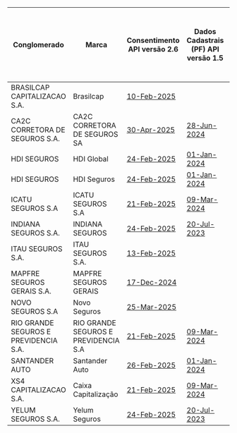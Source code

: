 |                   Conglomerado                   |                  Marca                   |                                                                                                 Consentimento API versão 2.6                                                                                                  |                                                                                                            Dados Cadastrais (PF) API versão 1.5                                                                                                             |                                                                                                              Dados Cadastrais (PJ) API versão 1.5                                                                                                               |                                                                                                  Resources API versão 2.4                                                                                                   | Aceitação e Sucursal no exterior API versão 1.3 | Riscos Financeiros API versão 1.3.1 |                                                                                                                Patrimonial API versão 1.4                                                                                                                 |                                                                                                         Responsabilidade API versão 1.3                                                                                                         |
|---------------------------------------|--------------------------------------|----------------------------------------------------------------------------------------------------------------------------------------------------------------------------------------------------|--------------------------------------------------------------------------------------------------------------------------------------------------------------------------------------------------------------------------|------------------------------------------------------------------------------------------------------------------------------------------------------------------------------------------------------------------------------|------------------------------------------------------------------------------------------------------------------------------------------------------------------------------------------------------|---|---|----------------------------------------------------------------------------------------------------------------------------------------------------------------------------------------------------------------------------------|-------------------------------------------------------------------------------------------------------------------------------------------------------------------------------------------------------------------|
| BRASILCAP CAPITALIZACAO S.A.          | Brasilcap                            | [10-Feb-2025](https://github.com/br-openinsurance/Conformance/blob/main/submissions/functional/consents/2.6.0/15138043_Brasilcap_consents_v2.6.0_07-02-2025.json)                                  |                                                                                                                                                                                                                          |                                                                                                                                                                                                                              |                                                                                                                                                                                                      |   |   |                                                                                                                                                                                                                                  |                                                                                                                                                                                                                   |
| CA2C CORRETORA DE SEGUROS S.A.        | CA2C CORRETORA DE SEGUROS SA         | [30-Apr-2025](https://github.com/br-openinsurance/Conformance/blob/main/submissions/functional/consents/2.5.0/29463393_GuruSeg-B3-Lina-OPIN-Consents-v2.5.0_consents_v2.5_28-06-2024.json)         | [28-Jun-2024](https://github.com/br-openinsurance/Conformance/blob/main/submissions/functional/customers-personal/1.5.0/29463393_GuruSeg-B3-Lina-OPIN-Customer-Personal-v1.5.0_customers-personal_v1.5_28-06-2024.json)  | [28-Jun-2024](https://github.com/br-openinsurance/Conformance/blob/main/submissions/functional/customers-business/1.5.0/29463393_GuruSeg-B3-Lina-OPIN-Customer-Business-v1.5.0_customers-business_v1.5_28-06-2024.json)      | [28-Jun-2024](https://github.com/br-openinsurance/Conformance/blob/main/submissions/functional/resources/2.4.0/29463393_GuruSeg-B3-Lina-OPIN-Resources-v2.4.0_resources_v2.4_28-06-2024.json)        |   |   | [09-Sep-2024](https://github.com/br-openinsurance/Conformance/blob/main/submissions/functional/patrimonial/1.4.0/29463393_Guru-B3-Lina-OPIN-Patrimonial-v1.4.0_patrimonial_v1.4-RL-CC-EM-RNRO-GB-LC-RE-AB-RD-GE_09-09-2024.json) | [09-Sep-2024](https://github.com/br-openinsurance/Conformance/blob/main/submissions/functional/responsibility/1.3.0/29463393_Guru-B3-Lina-OPIN-Responsibility-v1.3.0_responsibility_v1.3_09-09-2024.json)         |
| HDI SEGUROS                           | HDI Global                           | [24-Feb-2025](https://github.com/br-openinsurance/Conformance/blob/main/submissions/functional/consents/2.6.0/18096627_HDIGlobal-B3-LINA-OPIN-Consents-v2.6.0_consents_v2.6.0_21-02-2025.json)     | [01-Jan-2024](https://github.com/br-openinsurance/Conformance/blob/main/submissions/functional/customers-personal/1.5.0/18096627_HDIGlobal-B3-LINA-OPIN-Customers-Person-v1.5_customers-personal_v1.5_26-03-2024.json)   | [01-Jan-2024](https://github.com/br-openinsurance/Conformance/blob/main/submissions/functional/customers-business/1.5.0/18096627_HDIGlobal-B3-LINA-OPIN-Customers-business-v1.5_customers-business_v1.5_02-04-2024.json)     | [29-Dec-2022](https://github.com/br-openinsurance/Conformance/blob/main/submissions/functional/resources/2.4.0/18096627_HDIGlobal-B3-LINA-OPIN-Resources-v2.4.0_resources_v2.4_23-03-2024.json)      |   |   | [01-Jan-2023](https://github.com/br-openinsurance/Conformance/blob/main/submissions/functional/patrimonial/1.4.0/18096627_HDIGlobal-B3-LINA-OPIN-Patrimonial-v1.4.0_patrimonial_v1.4-EM-RE-RD-LC_29-03-2024.json)                | [01-Nov-2023](https://github.com/br-openinsurance/Conformance/blob/main/submissions/functional/responsibility/1.3.0/18096627_HDI-Global-B3-Lina-OPIN-ins-patrimonial-v1.3.0_responsibility_v1.3_08-11-2023.json)  |
| HDI SEGUROS                           | HDI Seguros                          | [24-Feb-2025](https://github.com/br-openinsurance/Conformance/blob/main/submissions/functional/consents/2.6.0/29980158_HDI-Seguros-B3-Lina-OPIN-Consents-v2.6.0_consents_v2.6.0_21-02-2025.json)   | [01-Jan-2024](https://github.com/br-openinsurance/Conformance/blob/main/submissions/functional/customers-personal/1.5.0/29980158_HDI-Seguros-B3-Lina-OPIN-Customers-Person-v1.5_customers-personal_v1.5_22-03-2024.json) | [01-Jan-2024](https://github.com/br-openinsurance/Conformance/blob/main/submissions/functional/customers-business/1.5.0/29980158_HDI-Seguros-B3-Lina-OPIN-Customers-business-v1.5_customers-business_v1.5_02-04-2024.json)   | [01-Jan-2024](https://github.com/br-openinsurance/Conformance/blob/main/submissions/functional/resources/2.4.0/29980158_HDI-Seguros-B3-Lina-OPIN-Resources-v2.4.0_resources_v2.4_22-03-2024.json)    |   |   | [01-Jan-2024](https://github.com/br-openinsurance/Conformance/blob/main/submissions/functional/patrimonial/1.4.0/29980158_HDI-Seguros-B3-Lina-OPIN-ins-patrimonial-v1.4.0_patrimonial_v1.4-RL-EM-CC-RD_02-04-2024.json)          | [01-Nov-2023](https://github.com/br-openinsurance/Conformance/blob/main/submissions/functional/responsibility/1.3.0/29980158_HDI-Seguros-B3-Lina-OPIN-ins-patrimonial-v1.3.0_responsibility_v1.3_08-11-2023.json) |
| ICATU SEGUROS S.A                     | ICATU SEGUROS S.A                    | [21-Feb-2025](https://github.com/br-openinsurance/Conformance/blob/main/submissions/functional/consents/2.6.0/42283770_Icatu-Seguros-Auth-Server-v2.0.0_consents_v2.6.0_21-02-2025.json)           | [09-Mar-2024](https://github.com/br-openinsurance/Conformance/blob/main/submissions/functional/customers-personal/1.5.0/42283770_Icatu-Seguros-Auth-Server-v1.4.0_customers-personal_v1.5_09-03-2024.json)               | [12-Mar-2024](https://github.com/br-openinsurance/Conformance/blob/main/submissions/functional/customers-business/1.5.0/42283770_Icatu-Seguros-Auth-Server-v1.4.0_customers-business_v1.5_12-03-2024.json)                   | [02-Mar-2024](https://github.com/br-openinsurance/Conformance/blob/main/submissions/functional/resources/2.4.0/42283770_Icatu-Seguros-Auth-Server-v1.4.0_resources_v2.4_02-03-2024.json)             |   |   |                                                                                                                                                                                                                                  |                                                                                                                                                                                                                   |
| INDIANA SEGUROS S.A.                  | INDIANA SEGUROS                      | [24-Feb-2025](https://github.com/br-openinsurance/Conformance/blob/main/submissions/functional/consents/2.6.0/61100145_OpIn_Indiana_consents_V2.6_consents_v2.6.0_20-02-2025.json)                 | [20-Jul-2023](https://github.com/br-openinsurance/Conformance/blob/main/submissions/functional/customers-personal/1.5.0/61100145_OpIn-Liberty-CustomersPersonal-1.5.0_customers-personal_v1.5_20-03-2024.json)           | [19-Jul-2023](https://github.com/br-openinsurance/Conformance/blob/main/submissions/functional/customers-business/1.5.0/61100145_OpIn-Liberty-CustomersBusiness-1.5.0_customers-business_v1.5_20-03-2024.json)               | [19-Jul-2023](https://github.com/br-openinsurance/Conformance/blob/main/submissions/functional/resources/2.4.0/61100145_OpIn-Indiana-Resources-2.4.0_resources_v2.4_26-03-2024.json)                 |   |   |                                                                                                                                                                                                                                  |                                                                                                                                                                                                                   |
| ITAU SEGUROS S.A.                     | ITAU SEGUROS S.A.                    | [13-Feb-2025](https://github.com/br-openinsurance/Conformance/blob/main/submissions/functional/consents/2.6.0/61557039_2.6.0_consents_v2.6.0_13-02-2025.json)                                      |                                                                                                                                                                                                                          |                                                                                                                                                                                                                              |                                                                                                                                                                                                      |   |   |                                                                                                                                                                                                                                  |                                                                                                                                                                                                                   |
| MAPFRE SEGUROS GERAIS S.A.            | MAPFRE SEGUROS GERAIS                | [17-Dec-2024](https://github.com/br-openinsurance/Conformance/blob/main/submissions/functional/consents/2.6.0/61074175_MAPFRE_OP_v1_consents_v2.6.0_17-12-2024.json)                               |                                                                                                                                                                                                                          |                                                                                                                                                                                                                              |                                                                                                                                                                                                      |   |   |                                                                                                                                                                                                                                  |                                                                                                                                                                                                                   |
| NOVO SEGUROS S.A                      | Novo Seguros                         | [25-Mar-2025](https://github.com/br-openinsurance/Conformance/blob/main/submissions/functional/consents/2.7.0/50182327_Open-Insurance-Brazil-v2.7.0_consents_v2.7.0_24-03-2025.json)               |                                                                                                                                                                                                                          |                                                                                                                                                                                                                              |                                                                                                                                                                                                      |   |   |                                                                                                                                                                                                                                  |                                                                                                                                                                                                                   |
| RIO GRANDE SEGUROS E PREVIDENCIA S.A. | RIO GRANDE SEGUROS E PREVIDENCIA S.A | [21-Feb-2025](https://github.com/br-openinsurance/Conformance/blob/main/submissions/functional/consents/2.6.0/01582075_Rio-Grande-Seguradora-Auth-Server-v2.0.0_consents_v2.6.0_21-02-2025.json)   | [09-Mar-2024](https://github.com/br-openinsurance/Conformance/blob/main/submissions/functional/customers-personal/1.5.0/01582075_Rio-Grande-Seguradora-Auth-Server-v1.4.0_customers-personal_v1.5_09-03-2024.json)       | [12-Mar-2024](https://github.com/br-openinsurance/Conformance/blob/main/submissions/functional/customers-business/1.5.0/01582075_Rio-Grande-Seguradora-Auth-Server-v1.4.0_customers-business_v1.5_12-03-2024.json)           | [02-Mar-2024](https://github.com/br-openinsurance/Conformance/blob/main/submissions/functional/resources/2.4.0/01582075_Rio-Grande-Seguradora-Auth-Server-v1.4.0_resources_v2.4_02-03-2024.json)     |   |   |                                                                                                                                                                                                                                  |                                                                                                                                                                                                                   |
| SANTANDER AUTO                        | Santander Auto                       | [26-Feb-2025](https://github.com/br-openinsurance/Conformance/blob/main/submissions/functional/consents/2.6.0/30617319_Santanderauto-B3-LINA-OPIN-Consents-v2.6.0_consents_v2.6.0_25-02-2025.json) | [01-Jan-2024](https://github.com/br-openinsurance/Conformance/blob/main/submissions/functional/customers-personal/1.5.0/30617319_Santanderauto-B3-LINA-OPIN-Resources-v2.4.0_customers-personal_v1.5_22-03-2024.json)    | [01-Jan-2024](https://github.com/br-openinsurance/Conformance/blob/main/submissions/functional/customers-business/1.5.0/30617319_SanSanderauto-B3-LINA-OPIN-Customers-business-v1.5_customers-business_v1.5_02-04-2024.json) | [01-Jan-2024](https://github.com/br-openinsurance/Conformance/blob/main/submissions/functional/resources/2.4.0/30617319_-Santanderauto-B3-LINA-OPIN-Resources-v2.4.0_resources_v2.4_22-03-2024.json) |   |   |                                                                                                                                                                                                                                  |                                                                                                                                                                                                                   |
| XS4 CAPITALIZACAO S.A.                | Caixa Capitalização                  | [21-Feb-2025](https://github.com/br-openinsurance/Conformance/blob/main/submissions/functional/consents/2.6.0/38155804_Caixa-Capitalização-Auth-Server-v2.0.0_consents_v2.6.0_21-02-2025.json)     | [09-Mar-2024](https://github.com/br-openinsurance/Conformance/blob/main/submissions/functional/customers-personal/1.5.0/38155804_Caixa-Capitalização-Auth-Server-v1.4.0_customers-personal_v1.5_09-03-2024.json)         | [12-Mar-2024](https://github.com/br-openinsurance/Conformance/blob/main/submissions/functional/customers-business/1.5.0/38155804_Caixa-Capitalização-Auth-Server-v1.4.0_customers-business_v1.5_12-03-2024.json)             | [02-Mar-2024](https://github.com/br-openinsurance/Conformance/blob/main/submissions/functional/resources/2.4.0/38155804_Caixa-Capitalização-Auth-Server-v1.4.0_resources_v2.4_02-03-2024.json)       |   |   |                                                                                                                                                                                                                                  |                                                                                                                                                                                                                   |
| YELUM SEGUROS S.A.                    | Yelum Seguros                        | [24-Feb-2025](https://github.com/br-openinsurance/Conformance/blob/main/submissions/functional/consents/2.6.0/61550141_OpIn_Yelum_Consents-v2.6.0_consents_v2.6.0_20-02-2025.json)                 | [20-Jul-2023](https://github.com/br-openinsurance/Conformance/blob/main/submissions/functional/customers-personal/1.5.0/61550141_OpIn-Liberty-CustomersPersonal-1.5.0_customers-personal_v1.5_19-03-2024.json)           | [20-Jul-2023](https://github.com/br-openinsurance/Conformance/blob/main/submissions/functional/customers-business/1.5.0/61550141_OpIn-Liberty-Customers-1.5.0_customers-business_v1.5_19-03-2024.json)                       | [19-Jul-2023](https://github.com/br-openinsurance/Conformance/blob/main/submissions/functional/resources/2.4.0/61550141_OpIn-Liberty-Resources-2.4.0_resources_v2.4_25-04-2024.json)                 |   |   | [21-Jul-2023](https://github.com/br-openinsurance/Conformance/blob/main/submissions/functional/patrimonial/1.4.0/61550141_OpIn-Liberty-Patrimonial-1.4.0_patrimonial_v1.4-RL-CC-EM-RE-AB-RD-GE_16-03-2024.json)                  | [20-Oct-2023](https://github.com/br-openinsurance/Conformance/blob/main/submissions/functional/responsibility/1.3.0/61550141_OpIn-Liberty-Responsabilidadev1.3.0_responsibility_v1.3_20-10-2023.json)             |
